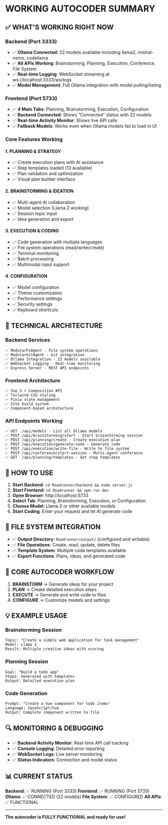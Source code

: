 # WORKING AUTOCODER SUMMARY

## ✅ WHAT'S WORKING RIGHT NOW

### Backend (Port 3333)
- ✅ **Ollama Connected**: 22 models available including llama2, mistral-nemo, codellama
- ✅ **All APIs Working**: Brainstorming, Planning, Execution, Conference, File System
- ✅ **Real-time Logging**: WebSocket streaming at ws://localhost:3333/ws/logs
- ✅ **Model Management**: Full Ollama integration with model pulling/listing

### Frontend (Port 5733)
- ✅ **4 Main Tabs**: Planning, Brainstorming, Execution, Configuration
- ✅ **Backend Connected**: Shows "Connected" status with 22 models
- ✅ **Real-time Activity Monitor**: Shows live API calls
- ✅ **Fallback Models**: Works even when Ollama models fail to load in UI

### Core Features Working

#### 1. PLANNING & STRATEGY
- ✅ Create execution plans with AI assistance
- ✅ Step templates loaded (13 available)
- ✅ Plan validation and optimization
- ✅ Visual plan builder interface

#### 2. BRAINSTORMING & IDEATION  
- ✅ Multi-agent AI collaboration
- ✅ Model selection (Llama 2 working)
- ✅ Session topic input
- ✅ Idea generation and export

#### 3. EXECUTION & CODING
- ✅ Code generation with multiple languages
- ✅ File system operations (read/write/create)
- ✅ Terminal monitoring
- ✅ Batch processing
- ✅ Multimodal input support

#### 4. CONFIGURATION
- ✅ Model configuration
- ✅ Theme customization
- ✅ Performance settings
- ✅ Security settings
- ✅ Keyboard shortcuts

## 🔧 TECHNICAL ARCHITECTURE

### Backend Services
```
✅ ModularFsAgent - File system operations
✅ ModularGitAgent - Git integration  
✅ Ollama Integration - 22 models available
✅ WebSocket Logging - Real-time monitoring
✅ Express Server - REST API endpoints
```

### Frontend Architecture
```
✅ Vue 3 + Composition API
✅ Tailwind CSS styling
✅ Pinia state management
✅ Vite build system
✅ Component-based architecture
```

### API Endpoints Working
```
✅ GET  /api/models - List all Ollama models
✅ POST /api/brainstorming/start - Start brainstorming session
✅ POST /api/planning/create - Create execution plan
✅ POST /api/execution/generate-code - Generate code
✅ POST /api/execution/write-file - Write to file system
✅ POST /api/conference/start-session - Multi-agent conference
✅ GET  /api/planning/templates - Get step templates
```

## 🚀 HOW TO USE

1. **Start Backend**: `cd Roadrunner/backend && node server.js`
2. **Start Frontend**: `cd Roadrunner && npm run dev`
3. **Open Browser**: http://localhost:5733
4. **Select Tab**: Planning, Brainstorming, Execution, or Configuration
5. **Choose Model**: Llama 2 or other available models
6. **Start Coding**: Enter your request and let AI generate code

## 📁 FILE SYSTEM INTEGRATION

- ✅ **Output Directory**: `Roadrunner/output/` (configured and writable)
- ✅ **File Operations**: Create, read, update, delete files
- ✅ **Template System**: Multiple code templates available
- ✅ **Export Functions**: Plans, ideas, and generated code

## 🎯 CORE AUTOCODER WORKFLOW

1. **BRAINSTORM** → Generate ideas for your project
2. **PLAN** → Create detailed execution steps  
3. **EXECUTE** → Generate and write code to files
4. **CONFIGURE** → Customize models and settings

## 💡 EXAMPLE USAGE

### Brainstorming Session
```
Topic: "Create a simple web application for task management"
Model: Llama 2
Result: Multiple creative ideas with scoring
```

### Planning Session  
```
Goal: "Build a todo app"
Steps: Generated with templates
Output: Detailed execution plan
```

### Code Generation
```
Prompt: "Create a Vue component for todo items"
Language: JavaScript/Vue
Output: Complete component written to file
```

## 🔍 MONITORING & DEBUGGING

- ✅ **Backend Activity Monitor**: Real-time API call tracking
- ✅ **Console Logging**: Detailed error reporting
- ✅ **WebSocket Logs**: Live server monitoring
- ✅ **Status Indicators**: Connection and model status

## 📊 CURRENT STATUS

**Backend**: ✅ RUNNING (Port 3333)
**Frontend**: ✅ RUNNING (Port 5733)  
**Ollama**: ✅ CONNECTED (22 models)
**File System**: ✅ CONFIGURED
**All APIs**: ✅ FUNCTIONAL

---

**The autocoder is FULLY FUNCTIONAL and ready for use!**
